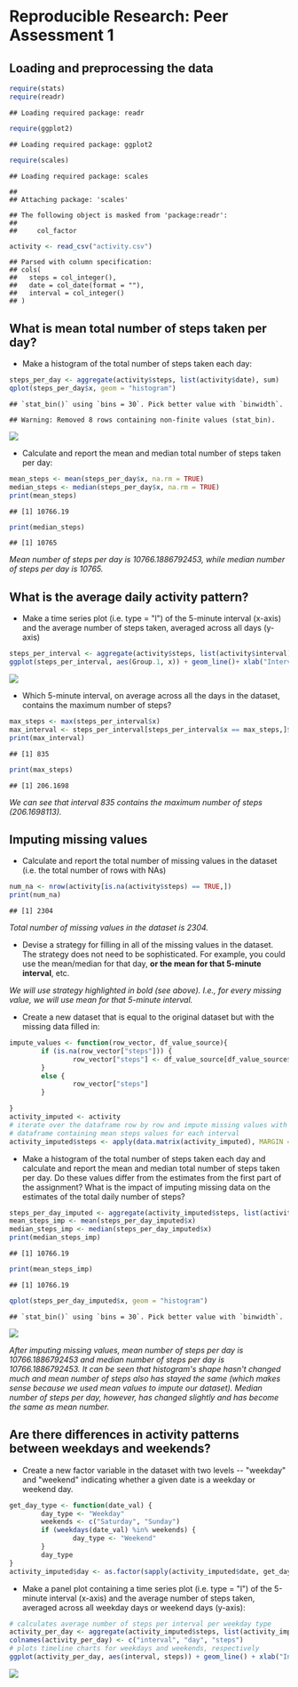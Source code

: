 # Reproducible Research: Peer Assessment 1


## Loading and preprocessing the data

```r
require(stats)
require(readr)
```

```
## Loading required package: readr
```

```r
require(ggplot2)
```

```
## Loading required package: ggplot2
```

```r
require(scales)
```

```
## Loading required package: scales
```

```
## 
## Attaching package: 'scales'
```

```
## The following object is masked from 'package:readr':
## 
##     col_factor
```

```r
activity <- read_csv("activity.csv")
```

```
## Parsed with column specification:
## cols(
##   steps = col_integer(),
##   date = col_date(format = ""),
##   interval = col_integer()
## )
```


## What is mean total number of steps taken per day?
* Make a histogram of the total number of steps taken each day:


```r
steps_per_day <- aggregate(activity$steps, list(activity$date), sum)
qplot(steps_per_day$x, geom = "histogram") 
```

```
## `stat_bin()` using `bins = 30`. Pick better value with `binwidth`.
```

```
## Warning: Removed 8 rows containing non-finite values (stat_bin).
```

![](PA1_template_files/figure-html/unnamed-chunk-2-1.png)<!-- -->

* Calculate and report the mean and median total number of steps taken per day:


```r
mean_steps <- mean(steps_per_day$x, na.rm = TRUE)
median_steps <- median(steps_per_day$x, na.rm = TRUE)
print(mean_steps)
```

```
## [1] 10766.19
```

```r
print(median_steps)
```

```
## [1] 10765
```

_Mean number of steps per day is 10766.1886792453, while median number of steps per day is 10765._

## What is the average daily activity pattern?

* Make a time series plot (i.e. type = "l") of the 5-minute interval (x-axis) and the average number of steps taken, averaged across all days (y-axis)


```r
steps_per_interval <- aggregate(activity$steps, list(activity$interval), function(x) {mean(x, na.rm = TRUE)})
ggplot(steps_per_interval, aes(Group.1, x)) + geom_line()+ xlab("Interval") + ylab("Number of Steps")
```

![](PA1_template_files/figure-html/unnamed-chunk-4-1.png)<!-- -->

* Which 5-minute interval, on average across all the days in the dataset, contains the maximum number of steps?


```r
max_steps <- max(steps_per_interval$x)
max_interval <- steps_per_interval[steps_per_interval$x == max_steps,]$Group.1
print(max_interval)
```

```
## [1] 835
```

```r
print(max_steps)
```

```
## [1] 206.1698
```
_We can see that interval 835 contains the maximum number of steps (206.1698113)._

## Imputing missing values

* Calculate and report the total number of missing values in the dataset (i.e. the total number of rows with NAs)


```r
num_na <- nrow(activity[is.na(activity$steps) == TRUE,])
print(num_na)
```

```
## [1] 2304
```
_Total number of missing values in the dataset is 2304._

* Devise a strategy for filling in all of the missing values in the dataset. The strategy does not need to be sophisticated. For example, you could use the mean/median for that day, **or the mean for that 5-minute interval**, etc.

_We will use strategy highlighted in bold (see above). I.e., for every missing value, we will use mean for that 5-minute interval._

* Create a new dataset that is equal to the original dataset but with the missing data filled in:


```r
impute_values <- function(row_vector, df_value_source){
        if (is.na(row_vector["steps"])) {
                row_vector["steps"] <- df_value_source[df_value_source$Group.1 == row_vector["interval"],]$x
        }
        else {
                row_vector["steps"]     
        }

}
activity_imputed <- activity
# iterate over the dataframe row by row and impute missing values with values from
# dataframe containing mean steps values for each interval
activity_imputed$steps <- apply(data.matrix(activity_imputed), MARGIN = 1, FUN = impute_values, steps_per_interval)
```

* Make a histogram of the total number of steps taken each day and calculate and report the mean and median total number of steps taken per day. Do these values differ from the estimates from the first part of the assignment? What is the impact of imputing missing data on the estimates of the total daily number of steps?


```r
steps_per_day_imputed <- aggregate(activity_imputed$steps, list(activity_imputed$date), sum)
mean_steps_imp <- mean(steps_per_day_imputed$x)
median_steps_imp <- median(steps_per_day_imputed$x)
print(median_steps_imp)
```

```
## [1] 10766.19
```

```r
print(mean_steps_imp)
```

```
## [1] 10766.19
```

```r
qplot(steps_per_day_imputed$x, geom = "histogram") 
```

```
## `stat_bin()` using `bins = 30`. Pick better value with `binwidth`.
```

![](PA1_template_files/figure-html/unnamed-chunk-8-1.png)<!-- -->

_After imputing missing values, mean number of steps per day is 10766.1886792453 and median number of steps per day is 10766.1886792453. It can be seen that histogram's shape hasn't
changed much and mean number of steps also has stayed the same (which makes sense
because we used mean values to impute our dataset). Median number of steps per
day, however, has changed slightly and has become the same as mean number._

## Are there differences in activity patterns between weekdays and weekends?

* Create a new factor variable in the dataset with two levels -- "weekday" and "weekend" indicating whether a given date is a weekday or weekend day.


```r
get_day_type <- function(date_val) {
        day_type <- "Weekday"
        weekends <- c("Saturday", "Sunday")
        if (weekdays(date_val) %in% weekends) {
                day_type <- "Weekend"
        }
        day_type
}
activity_imputed$day <- as.factor(sapply(activity_imputed$date, get_day_type))
```

* Make a panel plot containing a time series plot (i.e. type = "l") of the 5-minute interval (x-axis) and the average number of steps taken, averaged across all weekday days or weekend days (y-axis):


```r
# calculates average number of steps per interval per weekday type
activity_per_day <- aggregate(activity_imputed$steps, list(activity_imputed$interval, activity_imputed$day), mean)
colnames(activity_per_day) <- c("interval", "day", "steps")
# plots timeline charts for weekdays and weekends, respectively
ggplot(activity_per_day, aes(interval, steps)) + geom_line() + xlab("Interval") + ylab("Number of Steps") + facet_wrap( ~day, ncol = 1)
```

![](PA1_template_files/figure-html/unnamed-chunk-10-1.png)<!-- -->
